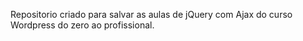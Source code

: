 Repositorio criado para salvar as aulas de jQuery com Ajax do curso Wordpress do zero ao profissional.